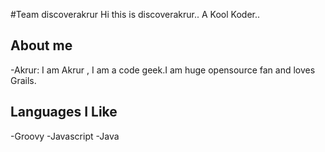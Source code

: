 #Team discoverakrur
Hi this is discoverakrur.. A Kool Koder..

## About me
-Akrur: I am Akrur , I am a code geek.I am huge opensource fan and loves Grails.

## Languages I Like
-Groovy
-Javascript
-Java

